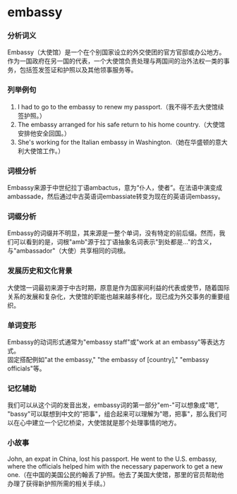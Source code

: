 # embassy

### 分析词义

  

Embassy（大使馆）是一个在个别国家设立的外交使团的官方官邸或办公地方。作为一国政府在另一国的代表，一个大使馆负责处理与两国间的治外法权一类的事务，包括签发签证和护照以及其他领事服务等。

  

### 列举例句

  

1.  I had to go to the embassy to renew my passport.（我不得不去大使馆续签护照。）
2.  The embassy arranged for his safe return to his home country.（大使馆安排他安全回国。）
3.  She's working for the Italian embassy in Washington.（她在华盛顿的意大利大使馆工作。）

  

### 词根分析

  

Embassy来源于中世纪拉丁语ambactus，意为“仆人，使者”。在法语中演变成ambassade，然后通过中古英语词embassiate转变为现在的英语词embassy。

  

### 词缀分析

  

Embassy的词缀并不明显，其来源是一整个单词，没有特定的前后缀。然而，我们可以看到的是，词根"amb"源于拉丁语抽象名词表示"到处都是..."的含义，与"ambassador"（大使）共享相同的词根。

  

### 发展历史和文化背景

  

大使馆一词最初来源于中古时期，原意是作为国家间利益的代表或使节，随着国际关系的发展和复杂化，大使馆的职能也越来越多样化，现已成为外交事务的重要组织。

  

### 单词变形

  

Embassy的动词形式通常为"embassy staff"或"work at an embassy"等表达方式。  
固定搭配例如"at the embassy," "the embassy of \[country\]," "embassy officials"等。

  

### 记忆辅助

  

我们可以从这个词的发音出发，embassy词的第一部分"em-"可以想象成"嗯", "bassy"可以联想到中文的"把事"，组合起来可以理解为"嗯，把事"，那么我们可以在心中建立一个记忆桥梁，大使馆就是那个处理事情的地方。

  

### 小故事

  

John, an expat in China, lost his passport. He went to the U.S. embassy, where the officials helped him with the necessary paperwork to get a new one.（在中国的美国公民约翰丢了护照。他去了美国大使馆，那里的官员帮助他办理了获得新护照所需的相关手续。）
